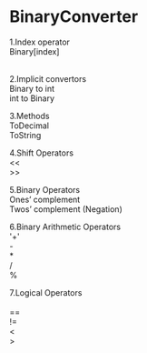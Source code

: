# BinaryConverter

1.Index operator   <br />
  Binary[index]  <br /> <br />
  
2.Implicit convertors	 <br />
  Binary to int <br />
	int to Binary <br />
 
3.Methods 	 <br /> 
  ToDecimal <br />
	ToString <br /> 
  
4.Shift Operators	 <br />
  << <br />
	>> <br /> 
  
5.Binary Operators	 <br />
  Ones’ complement <br />
	Twos’ complement (Negation) <br /> 
  
6.Binary Arithmetic Operators	 <br />
  '+' <br />
	- <br />
	* <br />
	/ <br />
	% <br /> 
  
7.Logical Operators <br />	
  == <br />
	!= <br />
	< <br />
	> <br />
